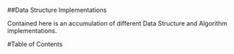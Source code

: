 ##Data Structure Implementations

Contained here is an accumulation of different Data Structure and Algorithm implementations.

#Table of Contents